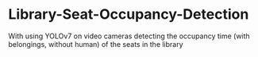 # Library-Seat-Occupancy-Detection
With using  YOLOv7 on video cameras detecting the occupancy time (with belongings, without human) of the seats in the library
